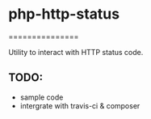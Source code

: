 # php-http-status
===============

Utility to interact with HTTP status code.

## TODO:
* sample code
* intergrate with travis-ci & composer
